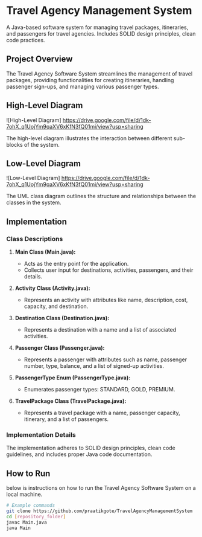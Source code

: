 # Travel Agency Management System

A Java-based software system for managing travel packages, itineraries, and passengers for travel agencies. Includes SOLID design principles, clean code practices.

## Project Overview

The Travel Agency Software System streamlines the management of travel packages, providing functionalities for creating itineraries, handling passenger sign-ups, and managing various passenger types.

## High-Level Diagram

![High-Level Diagram] https://drive.google.com/file/d/1dk-7ohX_q1UojYm9qaXV6xKfN3fQ01mi/view?usp=sharing

The high-level diagram illustrates the interaction between different sub-blocks of the system.

## Low-Level Diagram

![Low-Level Diagram] https://drive.google.com/file/d/1dk-7ohX_q1UojYm9qaXV6xKfN3fQ01mi/view?usp=sharing

The UML class diagram outlines the structure and relationships between the classes in the system.

## Implementation

### Class Descriptions

1. **Main Class (Main.java):**
   - Acts as the entry point for the application.
   - Collects user input for destinations, activities, passengers, and their details.

2. **Activity Class (Activity.java):**
   - Represents an activity with attributes like name, description, cost, capacity, and destination.

3. **Destination Class (Destination.java):**
   - Represents a destination with a name and a list of associated activities.

4. **Passenger Class (Passenger.java):**
   - Represents a passenger with attributes such as name, passenger number, type, balance, and a list of signed-up activities.

5. **PassengerType Enum (PassengerType.java):**
   - Enumerates passenger types: STANDARD, GOLD, PREMIUM.

6. **TravelPackage Class (TravelPackage.java):**
   - Represents a travel package with a name, passenger capacity, itinerary, and a list of passengers.

### Implementation Details

The implementation adheres to SOLID design principles, clean code guidelines, and includes proper Java code documentation.


## How to Run

below is instructions on how to run the Travel Agency Software System on a local machine.

```bash
# Example commands
git clone https://github.com/praatikgote/TravelAgencyManagementSystem
cd [repository_folder]
javac Main.java
java Main
